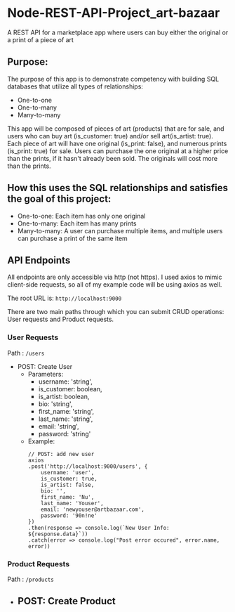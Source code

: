 # Node-REST-API-Project_art-bazaar
A REST API for a marketplace app where users can buy either the original or a print of a piece of art

## Purpose:
The purpose of this app is to demonstrate competency with building SQL databases that utilize all types of relationships:

- One-to-one
- One-to-many
- Many-to-many

This app will be composed of pieces of art (products) that are for sale, and users who can buy art (is_customer: true) and/or sell art(is_artist: true). Each piece of art will have one original (is_print: false), and numerous prints (is_print: true) for sale. Users can purchase the one original at a higher price than the prints, if it hasn't already been sold. The originals will cost more than the prints.

## How this uses the SQL relationships and satisfies the goal of this project:

- One-to-one: Each item has only one original
- One-to-many: Each item has many prints
- Many-to-many: A user can purchase multiple items, and multiple users can purchase a print of the same item

## API Endpoints

All endpoints are only accessible via http (not https). I used axios to mimic client-side requests, so all of my example code will be using axios as well.

The root URL is: `http://localhost:9000`

There are two main paths through which you can submit CRUD operations: User requests and Product requests.

### User Requests

Path
	: `/users`
- POST: Create User
	- Parameters:
		- username: 'string',
        - is_customer: boolean,
        - is_artist: boolean,
        - bio: 'string',
        - first_name: 'string',
        - last_name: 'string',
        - email: 'string',
        - password: 'string'
    - Example:
    	```
    	// POST: add new user
	    axios
	    .post('http://localhost:9000/users', {
	        username: 'user',
	        is_customer: true,
	        is_artist: false,
	        bio: '',
	        first_name: 'Nu',
	        last_name: 'Youser',
	        email: 'newyouser@artbazaar.com',
	        password: '90n!ne'
	    })
	    .then(response => console.log(`New User Info: ${response.data}`))
	    .catch(error => console.log("Post error occured", error.name, error))
	    ```


### Product Requests

Path
	: `/products`
- POST: Create Product
	- 




